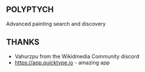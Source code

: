 ## POLYPTYCH
Advanced painting search and discovery
## THANKS
* Vahurzpu from the Wikidmedia Community discord
* https://app.quicktype.io - amazing app

